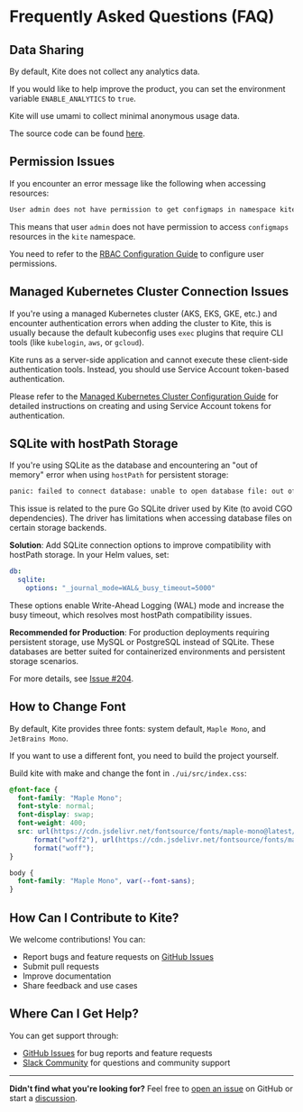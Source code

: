 # Frequently Asked Questions (FAQ)

## Data Sharing

By default, Kite does not collect any analytics data.

If you would like to help improve the product, you can set the environment variable `ENABLE_ANALYTICS` to `true`.

Kite will use umami to collect minimal anonymous usage data.

The source code can be found [here](https://github.com/zxh326/kite/blob/main/pkg/utils/utils.go#L10-L16).

## Permission Issues

If you encounter an error message like the following when accessing resources:

```txt
User admin does not have permission to get configmaps in namespace kite in cluster in-cluster
```

This means that user `admin` does not have permission to access `configmaps` resources in the `kite` namespace.

You need to refer to the [RBAC Configuration Guide](./config/rbac-config) to configure user permissions.

## Managed Kubernetes Cluster Connection Issues

If you're using a managed Kubernetes cluster (AKS, EKS, GKE, etc.) and encounter authentication errors when adding the cluster to Kite, this is usually because the default kubeconfig uses `exec` plugins that require CLI tools (like `kubelogin`, `aws`, or `gcloud`).

Kite runs as a server-side application and cannot execute these client-side authentication tools. Instead, you should use Service Account token-based authentication.

Please refer to the [Managed Kubernetes Cluster Configuration Guide](./config/managed-k8s-auth) for detailed instructions on creating and using Service Account tokens for authentication.

## SQLite with hostPath Storage

If you're using SQLite as the database and encountering an "out of memory" error when using `hostPath` for persistent storage:

```txt
panic: failed to connect database: unable to open database file: out of memory (14)
```

This issue is related to the pure Go SQLite driver used by Kite (to avoid CGO dependencies). The driver has limitations when accessing database files on certain storage backends.

**Solution**: Add SQLite connection options to improve compatibility with hostPath storage. In your Helm values, set:

```yaml
db:
  sqlite:
    options: "_journal_mode=WAL&_busy_timeout=5000"
```

These options enable Write-Ahead Logging (WAL) mode and increase the busy timeout, which resolves most hostPath compatibility issues.

**Recommended for Production**: For production deployments requiring persistent storage, use MySQL or PostgreSQL instead of SQLite. These databases are better suited for containerized environments and persistent storage scenarios.

For more details, see [Issue #204](https://github.com/zxh326/kite/issues/204).

## How to Change Font

By default, Kite provides three fonts: system default, `Maple Mono`, and `JetBrains Mono`.

If you want to use a different font, you need to build the project yourself.

Build kite with make and change the font in `./ui/src/index.css`:

```css
@font-face {
  font-family: "Maple Mono";
  font-style: normal;
  font-display: swap;
  font-weight: 400;
  src: url(https://cdn.jsdelivr.net/fontsource/fonts/maple-mono@latest/latin-400-normal.woff2)
      format("woff2"), url(https://cdn.jsdelivr.net/fontsource/fonts/maple-mono@latest/latin-400-normal.woff)
      format("woff");
}

body {
  font-family: "Maple Mono", var(--font-sans);
}
```

## How Can I Contribute to Kite?

We welcome contributions! You can:

- Report bugs and feature requests on [GitHub Issues](https://github.com/zxh326/kite/issues)
- Submit pull requests
- Improve documentation
- Share feedback and use cases

## Where Can I Get Help?

You can get support through:

- [GitHub Issues](https://github.com/zxh326/kite/issues) for bug reports and feature requests
- [Slack Community](https://join.slack.com/t/kite-dashboard/shared_invite/zt-3amy6f23n-~QZYoricIOAYtgLs_JagEw) for questions and community support

---

**Didn't find what you're looking for?** Feel free to [open an issue](https://github.com/zxh326/kite/issues/new) on GitHub or start a [discussion](https://github.com/zxh326/kite/discussions).
